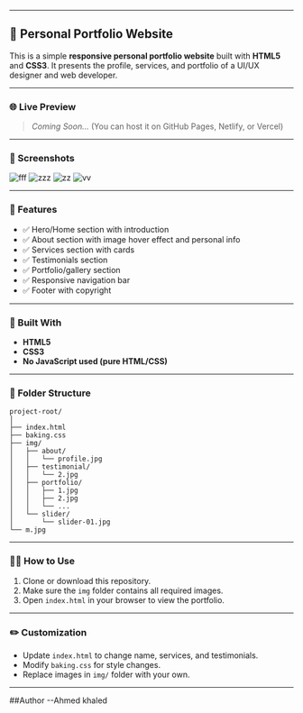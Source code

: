 
---

## 📁 Personal Portfolio Website

This is a simple **responsive personal portfolio website** built with **HTML5** and **CSS3**. It presents the profile, services, and portfolio of a UI/UX designer and web developer.

---

### 🌐 Live Preview

> *Coming Soon...* (You can host it on GitHub Pages, Netlify, or Vercel)

---

### 📸 Screenshots

![fff](https://github.com/user-attachments/assets/d5aabe84-a208-4312-b3d2-84aa75f83880)
![zzz](https://github.com/user-attachments/assets/ab181173-4151-438b-be01-44b70e0cfdbb)
![zz](https://github.com/user-attachments/assets/0e5c39d8-5284-4c62-85a1-40fa1a53b013)
![vv](https://github.com/user-attachments/assets/a0644995-3fcf-46d4-b9af-e1a9039efcf3)

---

### 📌 Features

* ✅ Hero/Home section with introduction
* ✅ About section with image hover effect and personal info
* ✅ Services section with cards
* ✅ Testimonials section
* ✅ Portfolio/gallery section
* ✅ Responsive navigation bar
* ✅ Footer with copyright

---

### 🧱 Built With

* **HTML5**
* **CSS3**
* **No JavaScript used (pure HTML/CSS)**

---

### 📂 Folder Structure

```
project-root/
│
├── index.html
├── baking.css
├── img/
│   ├── about/
│   │   └── profile.jpg
│   ├── testimonial/
│   │   └── 2.jpg
│   ├── portfolio/
│   │   ├── 1.jpg
│   │   ├── 2.jpg
│   │   └── ...
│   └── slider/
│       └── slider-01.jpg
└── m.jpg
```

---

### 🧑‍💻 How to Use

1. Clone or download this repository.
2. Make sure the `img` folder contains all required images.
3. Open `index.html` in your browser to view the portfolio.

---

### ✏️ Customization

* Update `index.html` to change name, services, and testimonials.
* Modify `baking.css` for style changes.
* Replace images in `img/` folder with your own.

---
##Author
--Ahmed khaled

